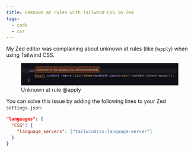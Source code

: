 ```yaml
---
title: Unknown at rules with Tailwind CSS in Zed
tags:
  - code
  - css
---
```

My Zed editor was complaining about unknown at rules (like `@apply`) when using Tailwind CSS. 

<figure>
<img src="/img/code/zed-unknown-at-rule.png" >
<figcaption>Unknown at rule @apply</figcaption>
</figure>

You can solve this issue by adding the following lines to your Zed `settings.json`:

```json
"languages": {
  "CSS": {
    "language_servers": ["tailwindcss-language-server"]
  }
}
```